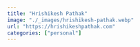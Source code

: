 ```yaml
---
title: "Hrishikesh Pathak"
image: "./_images/hrishikesh-pathak.webp"
url: "https://hrishikeshpathak.com"
categories: ["personal"]
---
```

